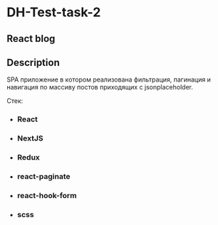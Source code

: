 # DH-Test-task-2

## React blog

## Description

SPA приложение в котором реализована фильтрация, пагинация и навигация по массиву постов приходящих с jsonplaceholder.

Стек:

* ### React
* ### NextJS
* ### Redux
* ### react-paginate
* ### react-hook-form
* ### scss